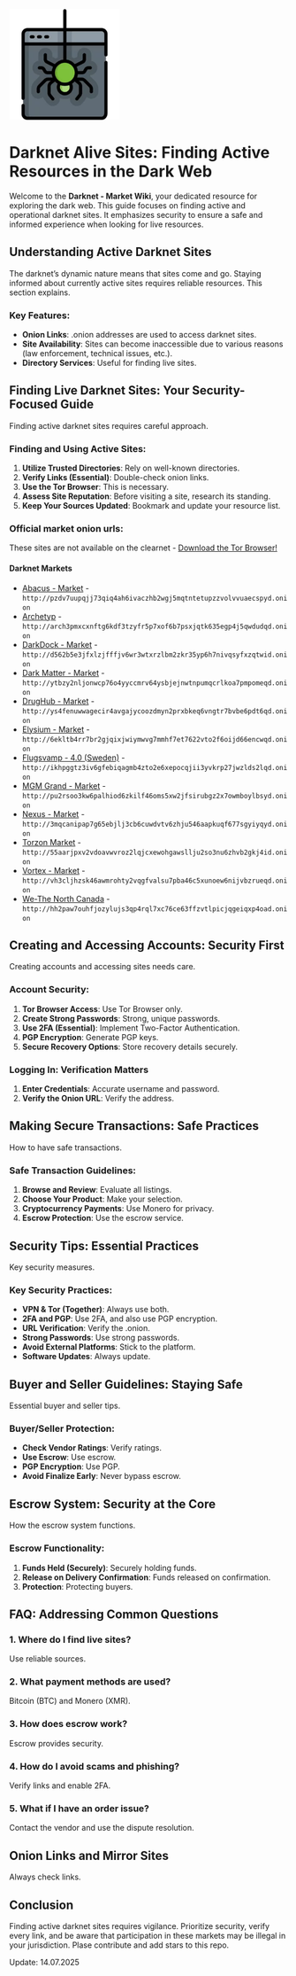 <img src="/static/light.webp" width="200">

# Darknet Alive Sites: Finding Active Resources in the Dark Web

Welcome to the **Darknet - Market Wiki**, your dedicated resource for exploring the dark web. This guide focuses on finding active and operational darknet sites. It emphasizes security to ensure a safe and informed experience when looking for live resources.

## Understanding Active Darknet Sites

The darknet’s dynamic nature means that sites come and go. Staying informed about currently active sites requires reliable resources. This section explains.

### Key Features:
-   **Onion Links**: .onion addresses are used to access darknet sites.
-   **Site Availability**: Sites can become inaccessible due to various reasons (law enforcement, technical issues, etc.).
-   **Directory Services**: Useful for finding live sites.

## Finding Live Darknet Sites: Your Security-Focused Guide

Finding active darknet sites requires careful approach.

### Finding and Using Active Sites:
1.  **Utilize Trusted Directories**: Rely on well-known directories.
2.  **Verify Links (Essential)**: Double-check onion links.
3.  **Use the Tor Browser**: This is necessary.
4.  **Assess Site Reputation**: Before visiting a site, research its standing.
5.  **Keep Your Sources Updated**: Bookmark and update your resource list.

### Official market onion urls:
These sites are not available on the clearnet - [Download the Tor Browser!](https://www.torproject.org/download/)

#### Darknet Markets

*   [Abacus - Market](http://pzdv7uupqjj73qiq4ah6ivaczhb2wgj5mqtntetupzzvolvvuaecspyd.onion) - `http://pzdv7uupqjj73qiq4ah6ivaczhb2wgj5mqtntetupzzvolvvuaecspyd.onion`
*   [Archetyp](@archetyp) - `http://arch3pmxcxnftg6kdf3tzyfr5p7xof6b7psxjqtk635egp4j5qwdudqd.onion`
*   [DarkDock - Market](http://d562b5e3jfxlzjfffjv6wr3wtxrzlbm2zkr35yp6h7nivqsyfxzqtwid.onion) - `http://d562b5e3jfxlzjfffjv6wr3wtxrzlbm2zkr35yp6h7nivqsyfxzqtwid.onion`
*   [Dark Matter - Market](http://ytbzy2nljonwcp76o4yyccmrv64ysbjejnwtnpumqcrlkoa7pmpomeqd.onion) - `http://ytbzy2nljonwcp76o4yyccmrv64ysbjejnwtnpumqcrlkoa7pmpomeqd.onion`
*   [DrugHub - Market](http://ys4fenuwwagecir4avgajycoozdmyn2prxbkeq6vngtr7bvbe6pdt6qd.onion) - `http://ys4fenuwwagecir4avgajycoozdmyn2prxbkeq6vngtr7bvbe6pdt6qd.onion`
*   [Elysium - Market](http://6ekltb4rr7br2gjqixjwiymwvg7mmhf7et7622vto2f6oijd66encwqd.onion) - `http://6ekltb4rr7br2gjqixjwiymwvg7mmhf7et7622vto2f6oijd66encwqd.onion`
*   [Flugsvamp - 4.0 (Sweden)](http://ikhpggtz3iv6gfebiqagmb4zto2e6xepocqjii3yvkrp27jwzlds2lqd.onion) - `http://ikhpggtz3iv6gfebiqagmb4zto2e6xepocqjii3yvkrp27jwzlds2lqd.onion`
*   [MGM Grand - Market](http://pu2rsoo3kw6palhiod6zkilf46oms5xw2jfsirubgz2x7owmboylbsyd.onion) - `http://pu2rsoo3kw6palhiod6zkilf46oms5xw2jfsirubgz2x7owmboylbsyd.onion`
*   [Nexus - Market](http://3mqcanipap7g65ebjlj3cb6cuwdvtv6zhju546aapkuqf677sgyiyqyd.onion) - `http://3mqcanipap7g65ebjlj3cb6cuwdvtv6zhju546aapkuqf677sgyiyqyd.onion`
*   [Torzon Market](http://55aarjpxv2vdoavwvroz2lqjcxewohgawsllju2so3nu6zhvb2gkj4id.onion) - `http://55aarjpxv2vdoavwvroz2lqjcxewohgawsllju2so3nu6zhvb2gkj4id.onion`
*   [Vortex - Market](http://vh3cljhzsk46awmrohty2vqgfvalsu7pba46c5xunoew6nijvbzrueqd.onion) - `http://vh3cljhzsk46awmrohty2vqgfvalsu7pba46c5xunoew6nijvbzrueqd.onion`
*   [We-The North Canada](http://hh2paw7ouhfjozylujs3qp4rql7xc76ce63ffzvtlpicjqgeiqxp4oad.onion) - `http://hh2paw7ouhfjozylujs3qp4rql7xc76ce63ffzvtlpicjqgeiqxp4oad.onion`

## Creating and Accessing Accounts: Security First

Creating accounts and accessing sites needs care.

### Account Security:
1.  **Tor Browser Access**: Use Tor Browser only.
2.  **Create Strong Passwords**: Strong, unique passwords.
3.  **Use 2FA (Essential)**: Implement Two-Factor Authentication.
4.  **PGP Encryption**: Generate PGP keys.
5.  **Secure Recovery Options**: Store recovery details securely.

### Logging In: Verification Matters
1.  **Enter Credentials**: Accurate username and password.
2.  **Verify the Onion URL**: Verify the address.

## Making Secure Transactions: Safe Practices

How to have safe transactions.

### Safe Transaction Guidelines:
1.  **Browse and Review**: Evaluate all listings.
2.  **Choose Your Product**: Make your selection.
3.  **Cryptocurrency Payments**: Use Monero for privacy.
4.  **Escrow Protection**: Use the escrow service.

## Security Tips: Essential Practices

Key security measures.

### Key Security Practices:
-   **VPN & Tor (Together)**: Always use both.
-   **2FA and PGP**: Use 2FA, and also use PGP encryption.
-   **URL Verification**: Verify the .onion.
-   **Strong Passwords**: Use strong passwords.
-   **Avoid External Platforms**: Stick to the platform.
-   **Software Updates**: Always update.

## Buyer and Seller Guidelines: Staying Safe

Essential buyer and seller tips.

### Buyer/Seller Protection:
-   **Check Vendor Ratings**: Verify ratings.
-   **Use Escrow**: Use escrow.
-   **PGP Encryption**: Use PGP.
-   **Avoid Finalize Early**: Never bypass escrow.

## Escrow System: Security at the Core

How the escrow system functions.

### Escrow Functionality:
1.  **Funds Held (Securely)**: Securely holding funds.
2.  **Release on Delivery Confirmation**: Funds released on confirmation.
3.  **Protection**: Protecting buyers.

## FAQ: Addressing Common Questions

### 1. Where do I find live sites?
Use reliable sources.

### 2. What payment methods are used?
Bitcoin (BTC) and Monero (XMR).

### 3. How does escrow work?
Escrow provides security.

### 4. How do I avoid scams and phishing?
Verify links and enable 2FA.

### 5. What if I have an order issue?
Contact the vendor and use the dispute resolution.

## Onion Links and Mirror Sites

Always check links.

## Conclusion

Finding active darknet sites requires vigilance. Prioritize security, verify every link, and be aware that participation in these markets may be illegal in your jurisdiction.
Plase contribute and add stars to this repo.

Update:  14.07.2025